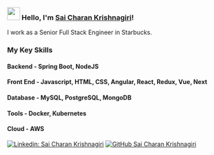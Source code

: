 ### <img src="https://media.giphy.com/media/hvRJCLFzcasrR4ia7z/giphy.gif" width="30px"> Hello, I'm [Sai Charan Krishnagiri](https://github.com/charan94)!
I work as a Senior Full Stack Engineer in Starbucks.

### My Key Skills

#### Backend - Spring Boot, NodeJS
#### Front End - Javascript, HTML, CSS, Angular, React, Redux, Vue, Next
#### Database - MySQL, PostgreSQL, MongoDB
#### Tools - Docker, Kubernetes
#### Cloud - AWS

[![Linkedin: Sai Charan Krishnagiri](https://img.shields.io/badge/-saicharank-blue?style=flat-square&logo=Linkedin&logoColor=white&link=https://www.linkedin.com/in/sai-charan-krishnagiri/)](https://www.linkedin.com/in/sai-charan-krishnagiri/)
[![GitHub Sai Charan Krishnagiri](https://img.shields.io/github/followers/charan94?label=follow&style=social)](https://github.com/charan94)
